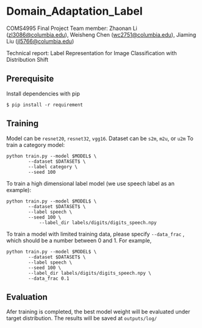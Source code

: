 # Domain_Adaptation_Label
COMS4995 Final Project
Team member: Zhaonan Li (zl3086@columbia.edu), Weisheng Chen (wc2751@columbia.edu), Jiaming Liu (jl5766@columbia.edu)

Technical report: Label Representation for Image Classification with Distribution Shift

## Prerequisite
Install dependencies with pip
```
$ pip install -r requirement
```

## Training 
Model can be ```resnet20```, ```resnet32```, ```vgg16```.
Dataset can be ```s2m```, ```m2u```, or ```u2m```
To train a category model:
```
python train.py --model $MODEL$ \
		--dataset $DATASET$ \
		--label category \
		--seed 100
```
To train a high dimensional label model (we use speech label as an example):
```
python train.py --model $MODEL$ \
		--dataset $DATASET$ \
		--label speech \
		--seed 100 \
          	--label_dir labels/digits/digits_speech.npy
```
To train a model with limited training data, please specify ```--data_frac``` , which should be a number between 0 and 1.
For example,
```
python train.py --model $MODEL$ \
		--dataset $DATASET$ \
		--label speech \
		--seed 100 \
	  	--label_dir labels/digits/digits_speech.npy \
	  	--data_frac 0.1
```

## Evaluation
Afer training is completed, the best model weight will be evaluated under target distribution. The results will be saved at
```outputs/log/```
